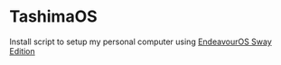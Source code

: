 # TashimaOS
Install script to setup my personal computer using [EndeavourOS Sway Edition](https://endeavouros.com/latest-release/)
